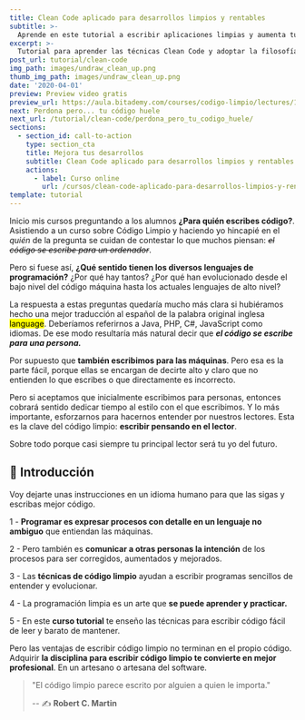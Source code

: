 ```yaml
---
title: Clean Code aplicado para desarrollos limpios y rentables
subtitle: >-
  Aprende en este tutorial a escribir aplicaciones limpias y aumenta tu valor.
excerpt: >-
  Tutorial para aprender las técnicas Clean Code y adoptar la filosofía Software Craftmanship.
post_url: tutorial/clean-code
img_path: images/undraw_clean_up.png
thumb_img_path: images/undraw_clean_up.png
date: '2020-04-01'
preview: Preview video gratis
preview_url: https://aula.bitademy.com/courses/codigo-limpio/lectures/13651775
next: Perdona pero... tu código huele
next_url: /tutorial/clean-code/perdona_pero_tu_codigo_huele/
sections:
  - section_id: call-to-action
    type: section_cta
    title: Mejora tus desarrollos
    subtitle: Clean Code aplicado para desarrollos limpios y rentables.
    actions:
      - label: Curso online
        url: /cursos/clean-code-aplicado-para-desarrollos-limpios-y-rentables/
template: tutorial
---
```


Inicio mis cursos preguntando a los alumnos **¿Para quién escribes código?**. Asistiendo a un curso sobre Código Limpio y haciendo yo hincapié en el _quién_ de la pregunta se cuidan de contestar lo que muchos piensan: ~~_el código se escribe para un ordenador_~~.

Pero si fuese así, **¿Qué sentido tienen los diversos lenguajes de programación?** ¿Por qué hay tantos? ¿Por qué han evolucionado desde el bajo nivel del código máquina hasta los actuales lenguajes de alto nivel?

La respuesta a estas preguntas quedaría mucho más clara si hubiéramos hecho una mejor traducción al español de la palabra original inglesa <mark>language</mark>. Deberíamos referirnos a Java, PHP, C#, JavaScript como idiomas. De ese modo resultaría más natural decir que **_el código se escribe para una persona._**

Por supuesto que **también escribimos para las máquinas**. Pero esa es la parte fácil, porque ellas se encargan de decirte alto y claro que no entienden lo que escribes o que directamente es incorrecto.

Pero si aceptamos que inicialmente escribimos para personas, entonces cobrará sentido dedicar tiempo al estilo con el que escribimos. Y lo más importante, esforzarnos para hacernos entender por nuestros lectores. Esta es la clave del código limpio: **escribir pensando en el lector**.

Sobre todo porque casi siempre tu principal lector será tu yo del futuro.

## 🏁 Introducción

Voy dejarte unas instrucciones en un idioma humano para que las sigas y escribas mejor código.

1 - **Programar es expresar procesos con detalle en un lenguaje no ambiguo** que entiendan las máquinas.

2 - Pero también es **comunicar a otras personas la intención** de los procesos para ser corregidos, aumentados y mejorados.

3 - Las **técnicas de código limpio** ayudan a escribir programas sencillos de entender y evolucionar.

4 - La programación limpia es un arte que **se puede aprender y practicar.**

5 - En este **curso tutorial** te enseño las técnicas para escribir código fácil de leer y barato de mantener.

Pero las ventajas de escribir código limpio no terminan en el propio código. Adquirir **la disciplina para escribir código limpio te convierte en mejor profesional**. En un artesano o artesana del software.

> "El código limpio parece escrito por alguien a quien le importa."
>
> -- ✍️ **Robert C. Martin**
